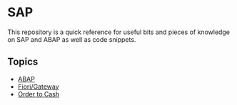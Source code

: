 # SAP
This repository is a quick reference for useful bits and pieces of knowledge on SAP and ABAP as well as code snippets. 

## Topics
- [ABAP](ABAP.md)
- [Fiori/Gateway](FioriGateway.md)
- [Order to Cash](OTC.md)

